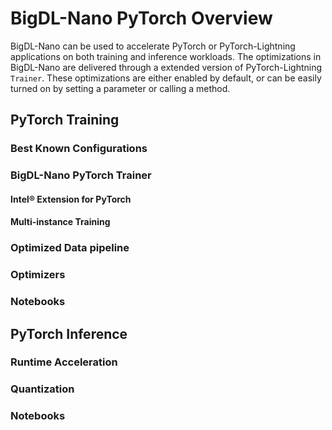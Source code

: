 # BigDL-Nano PyTorch Overview

BigDL-Nano can be used to accelerate PyTorch or PyTorch-Lightning applications on both training and inference workloads. The optimizations in BigDL-Nano are delivered through a extended version of PyTorch-Lightning `Trainer`. These optimizations are either enabled by default, or can be easily turned on by setting a parameter or calling a method.

## PyTorch Training

### Best Known Configurations

### BigDL-Nano PyTorch Trainer

#### Intel® Extension for PyTorch

#### Multi-instance Training

### Optimized Data pipeline

### Optimizers

### Notebooks

## PyTorch Inference

### Runtime Acceleration

### Quantization

### Notebooks